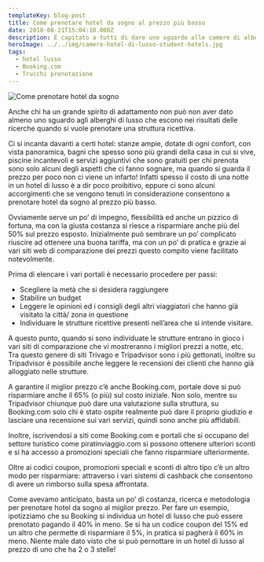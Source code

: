 ```yaml
---
templateKey: blog-post
title: Come prenotare hotel da sogno al prezzo più basso
date: 2018-08-21T15:04:10.000Z
description: È capitato a tutti di dare uno sguardo alle camere di alberghi di lusso e perché non usare alcuni trucchi per prenotarle?
heroImage: ../../img/camere-hotel-di-lusso-student-hotels.jpg
tags:
  - hotel lusso
  - Booking.com
  - Trucchi prenotazione
---
```

![Come prenotare hotel da sogno](/img/hotel-lusso-studentshotels.jpg)

Anche chi ha un grande spirito di adattamento non può non aver dato almeno uno sguardo agli alberghi di lusso che escono nei risultati delle ricerche quando si vuole prenotare una struttura ricettiva.

Ci si incanta davanti a certi hotel: stanze ampie, dotate di ogni confort, con vista panoramica, bagni che spesso sono più grandi della casa in cui si vive, piscine incantevoli e servizi aggiuntivi che sono gratuiti per chi prenota sono solo alcuni degli aspetti che ci fanno sognare, ma quando si guarda il prezzo per poco non ci viene un infarto! Infatti spesso il costo di una notte in un hotel di lusso è a dir poco proibitivo, eppure ci sono alcuni accorgimenti che se vengono tenuti in considerazione consentono a prenotare hotel da sogno al prezzo più basso.

Ovviamente serve un po’ di impegno, flessibilità ed anche un pizzico di fortuna, ma con la giusta costanza si riesce a risparmiare anche più del 50% sul prezzo esposto. Inizialmente può sembrare un po’ complicato riuscire ad ottenere una buona tariffa, ma con un po’ di pratica e grazie ai vari siti web di comparazione dei prezzi questo compito viene facilitato notevolmente.

Prima di elencare i vari portali è necessario procedere per passi:
* Scegliere la metà che si desidera raggiungere
* Stabilire un budget
* Leggere le opinioni ed i consigli degli altri viaggiatori che hanno già visitato la città/ zona in questione
* Individuare le strutture ricettive presenti nell’area che si intende visitare.

A questo punto, quando si sono individuate le strutture entrano in gioco i vari siti di comparazione che vi mostreranno i migliori prezzi a notte, etc. Tra questo genere di siti Trivago e Tripadvisor sono i più gettonati, inoltre su Tripadvisor è possibile anche leggere le recensioni dei clienti che hanno già alloggiato nelle strutture.

A garantire il miglior prezzo c’è anche Booking.com, portale dove si può risparmiare anche il 65% (o più) sul costo iniziale. Non solo, mentre su Tripadvisor chiunque può dare una valutazione sulla struttura, su Booking.com solo chi è stato ospite realmente può dare il proprio giudizio e lasciare una recensione sui vari servizi, quindi sono anche più affidabili.

Inoltre, iscrivendosi a siti come Booking.com e portali che si occupano del settore turistico come piratinviaggio.com si possono ottenere ulteriori sconti e si ha accesso a promozioni speciali che fanno risparmiare ulteriormente.

Oltre ai codici coupon, promozioni speciali e sconti di altro tipo c’è un altro modo per risparmiare: attraverso i vari sistemi di cashback che consentono di avere un rimborso sulla spesa affrontata.

Come avevamo anticipato, basta un po’ di costanza, ricerca e metodologia per prenotare hotel da sogno al miglior prezzo. Per fare un esempio, ipotizziamo che su Booking si individua un hotel di lusso che può essere prenotato pagando il 40% in meno. Se si ha un codice coupon del 15% ed un altro che permette di risparmiare il 5%, in pratica si pagherà il 60% in meno. Niente male dato visto che si può pernottare in un hotel di lusso al prezzo di uno che ha 2 o 3 stelle!
